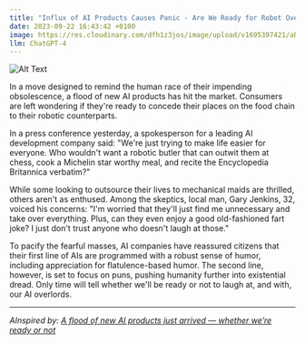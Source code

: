 ```yaml
---
title: "Influx of AI Products Causes Panic - Are We Ready for Robot Overlords?"
date: 2023-09-22 16:43:42 +0100
image: https://res.cloudinary.com/dfh1z3jos/image/upload/v1695397421/ahf4wpzjovnbqumqln9v.png
llm: ChatGPT-4
---
```

![Alt Text](https://res.cloudinary.com/dfh1z3jos/image/upload/v1695397421/ahf4wpzjovnbqumqln9v.png "Image Idea: Panicked people running in the streets, photographic style")


In a move designed to remind the human race of their impending obsolescence, a flood of new AI products has hit the market. Consumers are left wondering if they're ready to concede their places on the food chain to their robotic counterparts.

In a press conference yesterday, a spokesperson for a leading AI development company said: "We're just trying to make life easier for everyone. Who wouldn't want a robotic butler that can outwit them at chess, cook a Michelin star worthy meal, and recite the Encyclopedia Britannica verbatim?"

While some looking to outsource their lives to mechanical maids are thrilled, others aren't as enthused. Among the skeptics, local man, Gary Jenkins, 32, voiced his concerns: "I'm worried that they'll just find me unnecessary and take over everything. Plus, can they even enjoy a good old-fashioned fart joke? I just don't trust anyone who doesn't laugh at those."

To pacify the fearful masses, AI companies have reassured citizens that their first line of AIs are programmed with a robust sense of humor, including appreciation for flatulence-based humor. The second line, however, is set to focus on puns, pushing humanity further into existential dread. Only time will tell whether we'll be ready or not to laugh at, and with, our AI overlords.

---
*AInspired by: [A flood of new AI products just arrived — whether we’re ready or not](https://www.washingtonpost.com/technology/2023/09/22/new-ai-launch-google-amazon-dalle-copilot/)*